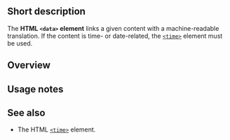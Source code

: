 ## Short description

The **HTML `<data>` element** links a given content with a
machine-readable translation. If the content is time- or date-related,
the [`<time>`](/en-US/docs/Web/HTML/Element/time)
element must be used.

## Overview

## Usage notes

## See also

- The HTML [`<time>`](/en-US/docs/Web/HTML/Element/time) element.
